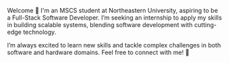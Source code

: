 Welcome 👋 I'm an MSCS student at Northeastern University, aspiring to be a Full-Stack Software Developer. I’m seeking an internship to apply my skills in building scalable systems, blending software development with cutting-edge technology.

I’m always excited to learn new skills and tackle complex challenges in both software and hardware domains. Feel free to connect with me! 🚀
